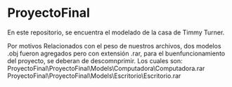 # ProyectoFinal
En este repositorio, se encuentra el modelado de la casa de Timmy Turner.

Por motivos Relacionados con el peso de nuestros archivos, dos modelos .obj fueron agregados pero con extensión .rar, para el
buenfuncionamiento del proyecto, se deberan de descomnprimir.
Los cuales son:
ProyectoFinal\ProyectoFinal\Models\Computadora\Computadora.rar
ProyectoFinal\ProyectoFinal\Models\Escritorio\Escritorio.rar
